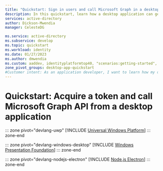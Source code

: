 ```yaml
---
title: "Quickstart: Sign in users and call Microsoft Graph in a desktop app"
description: In this quickstart, learn how a desktop application can get an access token and call an API protected by the Microsoft identity platform.
services: active-directory
author: Dickson-Mwendia
manager: CelesteDG

ms.service: active-directory
ms.subservice: develop
ms.topic: quickstart
ms.workload: identity
ms.date: 01/27/2023
ms.author: dmwendia
ms.custom: aaddev, identityplatformtop40, "scenarios:getting-started", mode-api
zone_pivot_groups: desktop-app-quickstart
#Customer intent: As an application developer, I want to learn how my desktop application can get an access token and call an API that's protected by the Microsoft identity platform.
---
```


# Quickstart: Acquire a token and call Microsoft Graph API from a desktop application

::: zone pivot="devlang-uwp"
[!INCLUDE [Universal Windows Platform](./includes/desktop-app/quickstart-uwp.md)]
::: zone-end

::: zone pivot="devlang-windows-desktop"
[!INCLUDE [Windows Presentation Foundation](./includes/desktop-app/quickstart-windows-desktop.md)]
::: zone-end

::: zone pivot="devlang-nodejs-electron"
[!INCLUDE [Node.js Electron](./includes/desktop-app/quickstart-nodejs-electron.md)]
::: zone-end
